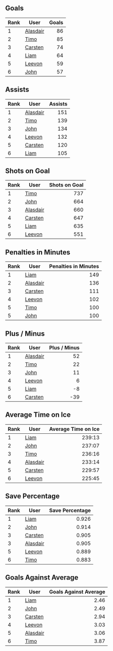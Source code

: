 ## Goals
| Rank | User | Goals |
| :--- | ---- | ---------: |
| 1 | [Alasdair](https://github.com/llevasseur/fantasy-hockey-league/blob/main/ROSTERS.md#Alasdair) |  86 |
| 2 | [Timo](https://github.com/llevasseur/fantasy-hockey-league/blob/main/ROSTERS.md#Timo) |  85 |
| 3 | [Carsten](https://github.com/llevasseur/fantasy-hockey-league/blob/main/ROSTERS.md#Carsten) |  74 |
| 4 | [Liam](https://github.com/llevasseur/fantasy-hockey-league/blob/main/ROSTERS.md#Liam) |  64 |
| 5 | [Leevon](https://github.com/llevasseur/fantasy-hockey-league/blob/main/ROSTERS.md#Leevon) |  59 |
| 6 | [John](https://github.com/llevasseur/fantasy-hockey-league/blob/main/ROSTERS.md#John) |  57 |
## Assists
| Rank | User | Assists |
| :--- | ---- | ---------: |
| 1 | [Alasdair](https://github.com/llevasseur/fantasy-hockey-league/blob/main/ROSTERS.md#Alasdair) |  151 |
| 2 | [Timo](https://github.com/llevasseur/fantasy-hockey-league/blob/main/ROSTERS.md#Timo) |  139 |
| 3 | [John](https://github.com/llevasseur/fantasy-hockey-league/blob/main/ROSTERS.md#John) |  134 |
| 4 | [Leevon](https://github.com/llevasseur/fantasy-hockey-league/blob/main/ROSTERS.md#Leevon) |  132 |
| 5 | [Carsten](https://github.com/llevasseur/fantasy-hockey-league/blob/main/ROSTERS.md#Carsten) |  120 |
| 6 | [Liam](https://github.com/llevasseur/fantasy-hockey-league/blob/main/ROSTERS.md#Liam) |  105 |
## Shots on Goal
| Rank | User | Shots on Goal |
| :--- | ---- | ---------: |
| 1 | [Timo](https://github.com/llevasseur/fantasy-hockey-league/blob/main/ROSTERS.md#Timo) |  737 |
| 2 | [John](https://github.com/llevasseur/fantasy-hockey-league/blob/main/ROSTERS.md#John) |  664 |
| 3 | [Alasdair](https://github.com/llevasseur/fantasy-hockey-league/blob/main/ROSTERS.md#Alasdair) |  660 |
| 4 | [Carsten](https://github.com/llevasseur/fantasy-hockey-league/blob/main/ROSTERS.md#Carsten) |  647 |
| 5 | [Liam](https://github.com/llevasseur/fantasy-hockey-league/blob/main/ROSTERS.md#Liam) |  635 |
| 6 | [Leevon](https://github.com/llevasseur/fantasy-hockey-league/blob/main/ROSTERS.md#Leevon) |  551 |
## Penalties in Minutes
| Rank | User | Penalties in Minutes |
| :--- | ---- | ---------: |
| 1 | [Liam](https://github.com/llevasseur/fantasy-hockey-league/blob/main/ROSTERS.md#Liam) |  149 |
| 2 | [Alasdair](https://github.com/llevasseur/fantasy-hockey-league/blob/main/ROSTERS.md#Alasdair) |  136 |
| 3 | [Carsten](https://github.com/llevasseur/fantasy-hockey-league/blob/main/ROSTERS.md#Carsten) |  111 |
| 4 | [Leevon](https://github.com/llevasseur/fantasy-hockey-league/blob/main/ROSTERS.md#Leevon) |  102 |
| 5 | [Timo](https://github.com/llevasseur/fantasy-hockey-league/blob/main/ROSTERS.md#Timo) |  100 |
| 5 | [John](https://github.com/llevasseur/fantasy-hockey-league/blob/main/ROSTERS.md#John) |  100 |
## Plus / Minus
| Rank | User | Plus / Minus |
| :--- | ---- | ---------: |
| 1 | [Alasdair](https://github.com/llevasseur/fantasy-hockey-league/blob/main/ROSTERS.md#Alasdair) |  52 |
| 2 | [Timo](https://github.com/llevasseur/fantasy-hockey-league/blob/main/ROSTERS.md#Timo) |  22 |
| 3 | [John](https://github.com/llevasseur/fantasy-hockey-league/blob/main/ROSTERS.md#John) |  11 |
| 4 | [Leevon](https://github.com/llevasseur/fantasy-hockey-league/blob/main/ROSTERS.md#Leevon) |  6 |
| 5 | [Liam](https://github.com/llevasseur/fantasy-hockey-league/blob/main/ROSTERS.md#Liam) |  -8 |
| 6 | [Carsten](https://github.com/llevasseur/fantasy-hockey-league/blob/main/ROSTERS.md#Carsten) |  -39 |
## Average Time on Ice
| Rank | User | Average Time on Ice |
| :--- | ---- | ---------: |
| 1 | [Liam](https://github.com/llevasseur/fantasy-hockey-league/blob/main/ROSTERS.md#Liam) |  239:13 |
| 2 | [John](https://github.com/llevasseur/fantasy-hockey-league/blob/main/ROSTERS.md#John) |  237:07 |
| 3 | [Timo](https://github.com/llevasseur/fantasy-hockey-league/blob/main/ROSTERS.md#Timo) |  236:16 |
| 4 | [Alasdair](https://github.com/llevasseur/fantasy-hockey-league/blob/main/ROSTERS.md#Alasdair) |  233:14 |
| 5 | [Carsten](https://github.com/llevasseur/fantasy-hockey-league/blob/main/ROSTERS.md#Carsten) |  229:57 |
| 6 | [Leevon](https://github.com/llevasseur/fantasy-hockey-league/blob/main/ROSTERS.md#Leevon) |  225:45 |
## Save Percentage
| Rank | User | Save Percentage |
| :--- | ---- | ---------: |
| 1 | [Liam](https://github.com/llevasseur/fantasy-hockey-league/blob/main/ROSTERS.md#Liam) |  0.926 |
| 2 | [John](https://github.com/llevasseur/fantasy-hockey-league/blob/main/ROSTERS.md#John) |  0.914 |
| 3 | [Carsten](https://github.com/llevasseur/fantasy-hockey-league/blob/main/ROSTERS.md#Carsten) |  0.905 |
| 3 | [Alasdair](https://github.com/llevasseur/fantasy-hockey-league/blob/main/ROSTERS.md#Alasdair) |  0.905 |
| 5 | [Leevon](https://github.com/llevasseur/fantasy-hockey-league/blob/main/ROSTERS.md#Leevon) |  0.889 |
| 6 | [Timo](https://github.com/llevasseur/fantasy-hockey-league/blob/main/ROSTERS.md#Timo) |  0.883 |
## Goals Against Average
| Rank | User | Goals Against Average |
| :--- | ---- | ---------: |
| 1 | [Liam](https://github.com/llevasseur/fantasy-hockey-league/blob/main/ROSTERS.md#Liam) |  2.46 |
| 2 | [John](https://github.com/llevasseur/fantasy-hockey-league/blob/main/ROSTERS.md#John) |  2.49 |
| 3 | [Carsten](https://github.com/llevasseur/fantasy-hockey-league/blob/main/ROSTERS.md#Carsten) |  2.94 |
| 4 | [Leevon](https://github.com/llevasseur/fantasy-hockey-league/blob/main/ROSTERS.md#Leevon) |  3.03 |
| 5 | [Alasdair](https://github.com/llevasseur/fantasy-hockey-league/blob/main/ROSTERS.md#Alasdair) |  3.06 |
| 6 | [Timo](https://github.com/llevasseur/fantasy-hockey-league/blob/main/ROSTERS.md#Timo) |  3.87 |
